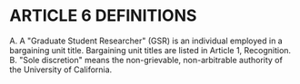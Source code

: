 # ARTICLE 6 DEFINITIONS

A. A "Graduate Student Researcher" (GSR) is an individual employed in a bargaining unit title. Bargaining unit titles are listed in Article 1, Recognition.
B. "Sole discretion" means the non-grievable, non-arbitrable authority of the University of California.

